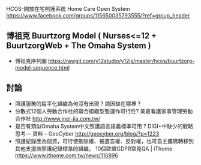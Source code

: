 HCOS-開放在宅照護系統 Home Care Open System https://www.facebook.com/groups/115650035793555/?ref=group_header

## 博祖克 Buurtzorg Model ( Nurses<=12 + BuurtzorgWeb + The Omaha System )

* 博祖克序列圖 https://rawgit.com/y12studio/y12js/master/hcos/buurtzorg-model-sequence.html

## 討論

* 照護服務的扁平化組織為何沒有出現 ? 誘因缺在哪裡 ?
* 分散式12個人勞動合作社的聯合組織型態運作可行性? 美嘉看護家事管理勞動合作社 http://www.mei-jia.com.tw/
* 是否有類似Omaha System中文照護語言語義標準可用 ? DIGI+中缺少的戰略思考— 資料 – GeoCyber  http://geocyber.org/blog/?p=1223
* 照護紀錄應為個資，可行使刪除權、被遺忘權、反對權，也可自主攜碼轉移到其他支援該照護紀錄標準的組織。 10個歐盟GDPR常見QA | iThome  https://www.ithome.com.tw/news/116896